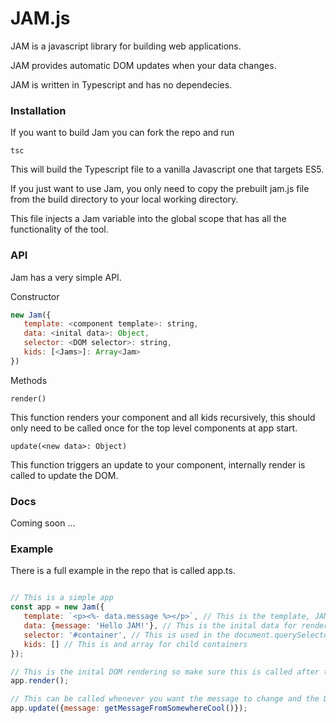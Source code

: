 # JAM.js

JAM is a javascript library for building web applications.

JAM provides automatic DOM updates when your data changes.

JAM is written in Typescript and has no dependecies.

### Installation

If you want to build Jam you can fork the repo and run 

```
tsc
```

This will build the Typescript file to a vanilla Javascript one
that targets ES5.

If you just want to use Jam, you only need to copy the prebuilt 
jam.js file from the build directory to your local working directory.

This file injects a Jam variable into the global scope that has
all the functionality of the tool.

### API

Jam has a very simple API.

Constructor

```javascript
new Jam({
   template: <component template>: string,
   data: <inital data>: Object,
   selector: <DOM selector>: string,
   kids: [<Jams>]: Array<Jam>
})
```

Methods

```
render()
```
This function renders your component and all kids recursively, this should only need to be called once for the top level components at app start.

```
update(<new data>: Object)
```
This function triggers an update to your component, internally render is called to update the DOM.

### Docs

Coming soon ...

### Example

There is a full example in the repo that is called app.ts.

```javascript

// This is a simple app
const app = new Jam({
   template: `<p><%- data.message %></p>`, // This is the template, JAM uses a tempalating language that is syntactically the same as _.js
   data: {message: 'Hello JAM!'}, // This is the inital data for rendering
   selector: '#container', // This is used in the document.querySelector() method call to find out where to put you app
   kids: [] // This is and array for child containers
});

// This is the inital DOM rendering so make sure this is called after the DOM is loaded
app.render();

// This can be called whenever you want the message to change and the DOM will reflect the changes
app.update({message: getMessageFromSomewhereCool()});

```
